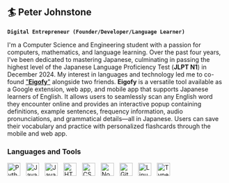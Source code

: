 ## 🏄 Peter Johnstone

**`Digital Entrepreneur (Founder/Developer/Language Learner)`**

I'm a Computer Science and Engineering student with a passion for computers, mathematics, and language learning. Over the past four years, I’ve been dedicated to mastering Japanese, culminating in passing the highest level of the Japanese Language Proficiency Test (**JLPT N1**) in December 2024. My interest in languages and technology led me to co-found ["**Eigofy**"](https://chromewebstore.google.com/detail/eigofy/foefaklgdkdbnpfcfoiplcejnefgemnf) alongside two friends. **Eigofy** is a versatile tool available as a Google extension, web app, and mobile app that supports Japanese learners of English. It allows users to seamlessly scan any English word they encounter online and provides an interactive popup containing definitions, example sentences, frequency information, audio pronunciations, and grammatical details—all in Japanese. Users can save their vocabulary and practice with personalized flashcards through the mobile and web app. 


### Languages and Tools
<img align="left" alt="Python" width="30px" style="padding-right:10px;" src="https://cdn.jsdelivr.net/gh/devicons/devicon/icons/python/python-plain.svg" />
<img align="left" alt="Java" width="30px" style="padding-right:10px;" src="https://cdn.jsdelivr.net/gh/devicons/devicon/icons/java/java-original.svg"/>
<img align="left" alt="JavaScript" width="30px" style="padding-right:10px;" src="https://cdn.jsdelivr.net/gh/devicons/devicon/icons/javascript/javascript-plain.svg" />
<img align="left" alt="HTML" width="30px" style="padding-right:10px;" src="https://cdn.jsdelivr.net/gh/devicons/devicon/icons/html5/html5-plain.svg" />
<img align="left" alt="CSS" width="30px" style="padding-right:10px;" src="https://cdn.jsdelivr.net/gh/devicons/devicon/icons/css3/css3-plain.svg" />
<img align="left" alt="NodeJS" width="30px" style="padding-right:10px;" src="https://cdn.jsdelivr.net/gh/devicons/devicon/icons/nodejs/nodejs-original.svg" />
<img align="left" alt="Git" width="30px" style="padding-right:10px;" src="https://cdn.jsdelivr.net/gh/devicons/devicon/icons/git/git-original.svg" />
<img align="left" alt="Linux" width="30px" style="padding-right:10px;" src="https://cdn.jsdelivr.net/gh/devicons/devicon/icons/linux/linux-original.svg" />
<img align="left" alt="TypeScript" width="30px" style="padding-right:10px;" src="https://upload.wikimedia.org/wikipedia/commons/b/bd/Logo_C_sharp.svg" />
<br />
